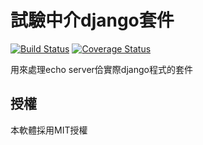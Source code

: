 # 試驗中介django套件

[![Build Status](https://travis-ci.org/sih4sing5hong5/django-tsi3giam7-tiong1kai3.svg?branch=master)](https://travis-ci.org/sih4sing5hong5/django-tsi3giam7-tiong1kai3)
[![Coverage Status](https://coveralls.io/repos/sih4sing5hong5/django-tsi3giam7-tiong1kai3/badge.svg?branch=master&service=github)](https://coveralls.io/github/sih4sing5hong5/django-tsi3giam7-tiong1kai3?branch=master)

用來處理echo server佮實際django程式的套件

## 授權
本軟體採用MIT授權